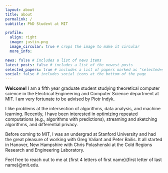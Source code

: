 ```yaml
---
layout: about
title: about
permalink: /
subtitle: PhD Student at MIT

profile:
  align: right
  image: justin.png
  image_circular: true # crops the image to make it circular
  more_info:

news: false # includes a list of news items
latest_posts: false # includes a list of the newest posts
selected_papers: true # includes a list of papers marked as "selected={true}"
social: false # includes social icons at the bottom of the page
---
```


**Welcome!** I am a fifth year graduate student studying theoretical computer science in the Electrical Engineering and Computer Science department at MIT. I am very fortunate to be advised by Piotr Indyk.

I like problems at the intersection of algorithms, data analysis, and machine learning. Recently, I have been interested in optimizing repeated computations (e.g., algorithms with predictions), streaming and sketching algorithms, and differential privacy.

Before coming to MIT, I was an undergrad at Stanford University and had the great pleasure of working with Greg Valiant and Peter Bailis. It all started in Hanover, New Hampshire with Chris Polashenski at the Cold Regions Research and Engineering Laboratory.

Feel free to reach out to me at {first 4 letters of first name}{first letter of last name}@mit.edu.
